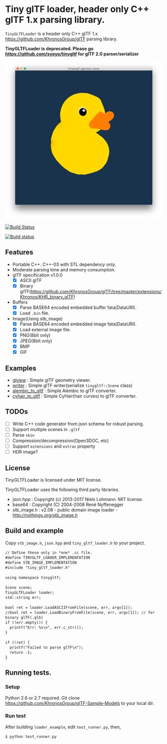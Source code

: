 # Tiny glTF loader, header only C++ glTF 1.x parsing library.

`TinyGLTFLoader` is a header only C++ glTF 1.x https://github.com/KhronosGroup/glTF parsing library.

**TinyGLTFLoader is deprecated. Please go https://github.com/syoyo/tinygltf for glTF 2.0 parser/serializer**

![](images/glview_duck.png)

[![Build Status](https://travis-ci.org/syoyo/tinygltfloader.svg?branch=master)](https://travis-ci.org/syoyo/tinygltfloader)

[![Build status](https://ci.appveyor.com/api/projects/status/i5ku97hf0r0quti3?svg=true)](https://ci.appveyor.com/project/syoyo/tinygltfloader)

## Features

* Portable C++. C++-03 with STL dependency only.
* Moderate parsing time and memory consumption.
* glTF specification v1.0.0
  * [x] ASCII glTF
  * [x] Binary glTF(https://github.com/KhronosGroup/glTF/tree/master/extensions/Khronos/KHR_binary_glTF)
* Buffers
  * [x] Parse BASE64 encoded embedded buffer fata(DataURI).
  * [x] Load `.bin` file.
* Image(Using stb_image)
  * [x] Parse BASE64 encoded embedded image fata(DataURI).
  * [x] Load external image file.
  * [x] PNG(8bit only)
  * [x] JPEG(8bit only)
  * [x] BMP
  * [x] GIF

## Examples

* [glview](examples/glview) : Simple glTF geometry viewer.
* [writer](examples/writer) : Simple glTF writer(serialize `tinygltf::Scene` class) 
* [alembic_to_gltf](examples/alembic_to_gltf) : Simple Alembic to glTF converter. 
* [cyhair_to_gltf](examples/cyhair_to_gltf) : Simple CyHair(hair curves) to glTF converter.

## TODOs

* [ ] Write C++ code generator from json schema for robust parsing.
* [ ] Support multiple scenes in `.gltf`
* [ ] Parse `skin`
* [ ] Compression/decompression(Open3DGC, etc)
* [ ] Support `extensions` and `extras` property
* [ ] HDR image?

## License

TinyGLTFLoader is licensed under MIT license.

TinyGLTFLoader uses the following third party libraries.

* json.hpp : Copyright (c) 2013-2017 Niels Lohmann. MIT license.
* base64 : Copyright (C) 2004-2008 René Nyffenegger
* stb_image.h : v2.08 - public domain image loader - http://nothings.org/stb_image.h


## Build and example

Copy `stb_image.h`, `json.hpp` and `tiny_gltf_loader.h` to your project.

```
// Define these only in *one* .cc file.
#define TINYGLTF_LOADER_IMPLEMENTATION
#define STB_IMAGE_IMPLEMENTATION
#include "tiny_gltf_loader.h"

using namespace tinygltf;

Scene scene; 
TinyGLTFLoader loader;
std::string err;
  
bool ret = loader.LoadASCIIFromFile(scene, err, argv[1]);
//bool ret = loader.LoadBinaryFromFile(scene, err, argv[1]); // for binary glTF(.glb) 
if (!err.empty()) {
  printf("Err: %s\n", err.c_str());
}

if (!ret) {
  printf("Failed to parse glTF\n");
  return -1;
}
```

## Running tests.

### Setup

Python 2.6 or 2.7 required.
Git clone https://github.com/KhronosGroup/glTF-Sample-Models to your local dir.

### Run test

After building `loader_example`, edit `test_runner.py`, then,

    $ python test_runner.py
